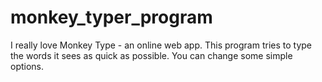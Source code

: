 # monkey_typer_program
I really love Monkey Type - an online web app. This program tries to type the words it sees as quick as possible. You can change some simple options.
